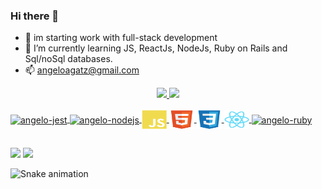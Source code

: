 ### Hi there 👋

- 🔭 im starting work with full-stack development
- 🌱 I’m currently learning JS, ReactJs, NodeJs, Ruby on Rails and Sql/noSql databases.
- 📫 angeloagatz@gmail.com
 
<div align="center">
  <a href="https://github.com/angelogatz">
  <img height="180em" src="https://github-readme-stats.vercel.app/api?username=angelogatz&show_icons=true&theme=react&include_all_commits=true&count_private=true"/>
  <img height="180em" src="https://github-readme-stats.vercel.app/api/top-langs/?username=angelogatz&layout=compact&langs_count=7&theme=react"/>
</div>

<div style="display: inline_block"><br>
  <img align="center" alt="angelo-jest" height="30" width="40" src="https://cdn.jsdelivr.net/gh/devicons/devicon/icons/jest/jest-plain.svg" />
  <img align="center" alt="angelo-nodejs" height="30" width="40" src="https://cdn.jsdelivr.net/gh/devicons/devicon/icons/nodejs/nodejs-original.svg" />
  <img align="center" alt="angelo-JavaScript" height="30" width="40" src="https://raw.githubusercontent.com/devicons/devicon/master/icons/javascript/javascript-plain.svg">
  <img align="center" alt="angelo-html" height="30" width="40" src="https://raw.githubusercontent.com/devicons/devicon/master/icons/html5/html5-original.svg">
  <img align="center" alt="angelo-CSS" height="30" width="40" src="https://raw.githubusercontent.com/devicons/devicon/master/icons/css3/css3-original.svg">
  <img align="center" alt="angelo-React" height="30" width="40" src="https://raw.githubusercontent.com/devicons/devicon/master/icons/react/react-original.svg">
  <img align="center" alt="angelo-ruby" height="30" width="40" src="https://cdn.jsdelivr.net/gh/devicons/devicon/icons/ruby/ruby-original.svg" />
</div>
  
  ##
<div>
  <a href = "mailto:angeloagatz@gmail.com"><img src="https://img.shields.io/badge/-Gmail-%23333?style=for-the-badge&logo=gmail&logoColor=white" target="_blank"></a>
  <a href="https://www.linkedin.com/in/angelo-augusto-alves-gatz-29151a200/" target="_blank"><img src="https://img.shields.io/badge/-LinkedIn-%230077B5?style=for-the-badge&logo=linkedin&logoColor=white" target="_blank"></a> 
 
 ![Snake animation](https://github.com/angelogatz/angelogatz/blob/output/github-contribution-grid-snake.svg)
</div>

 
